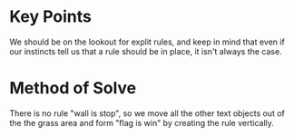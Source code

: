# Key Points
We should be on the lookout for explit rules, and keep in mind that even if our instincts tell us that a rule should be in place, it isn't always the case.
# Method of Solve
There is no rule "wall is stop", so we move all the other text objects out of the the grass area and form "flag is win" by creating the rule vertically.
